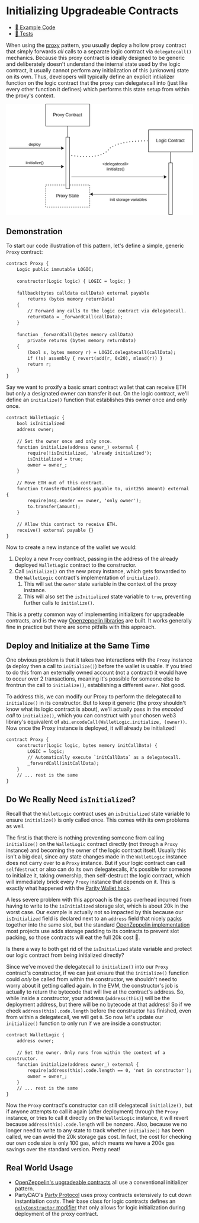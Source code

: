 # Initializing Upgradeable Contracts

- [📜 Example Code](./InitializedProxyWallet.sol)
- [🐞 Tests](../../test/InitializedProxyWallet.t.sol)

When using the [proxy](../basic-proxies/) pattern, you usually deploy a hollow proxy contract that simply forwards *all* calls to a separate logic contract via `delegatecall()` mechanics. Because this proxy contract is ideally designed to be generic and deliberately doesn't understand the internal state used by the logic contract, it usually cannot perform any initialization of this (unknown) state on its own. Thus, developers will typically define an explicit intiializer function on the logic contract that the proxy can delegatecall into (just like every other function it defines) which performs this state setup from within the proxy's context.

![proxy with initializer diagram](./initializer.png)

## Demonstration

To start our code illustration of this pattern, let's define a simple, generic `Proxy` contract:

```solidity
contract Proxy {
    Logic public immutable LOGIC;

    constructor(Logic logic) { LOGIC = logic; }

    fallback(bytes calldata callData) external payable
        returns (bytes memory returnData)
    {
        // Forward any calls to the logic contract via delegatecall.
        returnData = _forwardCall(callData);
    }

    function _forwardCall(bytes memory callData)
        private returns (bytes memory returnData)
    {
        (bool s, bytes memory r) = LOGIC.delegatecall(callData);
        if (!s) assembly { revert(add(r, 0x20), mload(r)) }
        return r;
    }
}
```

Say we want to proxify a basic smart contract wallet that can receive ETH but only a designated owner can transfer it out. On the logic contract, we'll define an `initialize()` function that establishes this owner once and only once.

```solidity
contract WalletLogic {
    bool isInitialized
    address owner;

    // Set the owner once and only once.
    function initialize(address owner_) external {
        require(!isInitialized, 'already initialized');
        isInitialized = true;
        owner = owner_;
    }

    // Move ETH out of this contract.
    function transferOut(address payable to, uint256 amount) external {
        require(msg.sender == owner, 'only owner');
        to.transfer(amount);
    }

    // Allow this contract to receive ETH.
    receive() external payable {}
}
```

Now to create a new instance of the wallet we would:
1. Deploy a new `Proxy` contract, passing in the address of the already deployed `WalletLogic` contract to the constructor.
2. Call `initialize()` on the new proxy instance, which gets forwarded to the `WalletLogic` contract's implementation of `initialize()`.
    1. This will set the `owner` state variable in the context of the proxy instance.
    2. This will also set the `isInitialized` state variable to `true`, preventing further calls to `initialize()`.

This is a pretty common way of implementing initializers for upgradeable contracts, and is the way [Openzeppelin libraries](https://docs.openzeppelin.com/upgrades-plugins/1.x/writing-upgradeable) are built. It works generally fine in practice but there are some pitfalls with this approach.

## Deploy and Initialize at the Same Time

One obvious problem is that it takes two interactions with the `Proxy` instance (a deploy then a call to `initialize()`) before the wallet is usable. If you tried to do this from an externally owned account (not a contract) it would have to occur over 2 transactions, meaning it's possible for someone else to frontrun the call to `initialize()`, establishing a different `owner`. Not good.

To address this, we can modify our Proxy to perform the delegatecall to `initialize()` in its constructor. But to keep it generic (the proxy shouldn't know what its logic contract is about), we'll actually pass in the *encoded call* to `initialize()`, which you can construct with your chosen web3 library's equivalent of `abi.encodeCall(WalletLogic.initialize, (owner))`. Now once the Proxy instance is deployed, it will already be initialized!

```solidity
contract Proxy {
    constructor(Logic logic, bytes memory initCallData) {
        LOGIC = logic;
        // Automatically execute `initCallData` as a delegatecall.
        _forwardCall(initCallData);
    }
    // ... rest is the same
}
```

## Do We Really Need `isInitialized`? 

Recall that the `WalletLogic` contract uses an `isInitialized` state variable to ensure `initialize()` is only called once. This comes with its own problems as well.

The first is that there is nothing preventing someone from calling `initialize()` on the `WalletLogic` contract directly (not through a `Proxy` instance) and becoming the owner of the logic contract itself. Usually this isn't a big deal, since any state changes made in the `WalletLogic` instance does not carry over to a `Proxy` instance. But if your logic contract can call `selfdestruct` or also can do its own delegatecalls, it's possible for someone to initialize it, taking ownership, then self-destruct the logic contract, which will immediately brick every `Proxy` instance that depends on it. This is exactly what happened with the [Parity Wallet hack](https://blog.openzeppelin.com/on-the-parity-wallet-multisig-hack-405a8c12e8f7/). 

A less severe problem with this approach is the gas overhead incurred from having to write to the `isInitialized` storage slot, which is about 20k in the worst case. Our example is actually not so impacted by this because our `isInitialized` field is declared next to an `address` field that nicely [packs](../packing-storage/) together into the same slot, but the standard [OpenZeppelin implementation](https://github.com/OpenZeppelin/openzeppelin-upgrades/blob/master/packages/core/contracts/Initializable.sol#L66) most projects use adds storage padding to its contracts to prevent slot packing, so those contracts will eat the full 20k cost 🙈.

Is there a way to both get rid of the `isInitialized` state variable and protect our logic contract from being initialized directly?

Since we've moved the delegatecall to `initialize()` into our `Proxy` contract's constructor, if we can just ensure that the `initialize()` function could *only* be called from within the constructor, we shouldn't need to worry about it getting called again. In the EVM, the constructor's job is actually to return the bytecode that will live at the contract's address. So, while inside a constructor, your address (`address(this)`) will be the deployment address, but there will be no bytecode at that address! So if we check `address(this).code.length` before the constructor has finished, even from within a delegatecall, we will get `0`. So now let's update our `initialize()` function to only run if we are inside a constructor:

```solidity
contract WalletLogic {
    address owner;

    // Set the owner. Only runs from within the context of a constructor.
    function initialize(address owner_) external {
        require(address(this).code.length == 0, 'not in constructor');
        owner = owner_;
    }
    // ... rest is the same
}
```

Now the `Proxy` contract's constructor can still delegatecall `initialize()`, but if anyone attempts to call it again (after deployment) through the `Proxy` instance, or tries to call it directly on the `WalletLogic` instance, it will revert because `address(this).code.length` will be nonzero. Also, because we no longer need to write to any state to track whether `initialize()` has been called, we can avoid the 20k storage gas cost. In fact, the cost for checking our own code size is only 100 gas, which means we have a 200x gas savings over the standard version. Pretty neat!

## Real World Usage
- [OpenZeppelin's upgradeable contracts](https://docs.openzeppelin.com/upgrades-plugins/1.x/writing-upgradeable) all use a conventional initializer pattern.
- PartyDAO's [Party Protocol](https://github.com/PartyDAO/party-protocol) uses proxy contracts extensively to cut down instantiation costs. Their base class for logic contracts defines an [`onlyConstructor` modifier](https://github.com/PartyDAO/party-protocol/blob/main/contracts/utils/Implementation.sol#L24) that only allows for logic initialization during deployment of the proxy contract.
